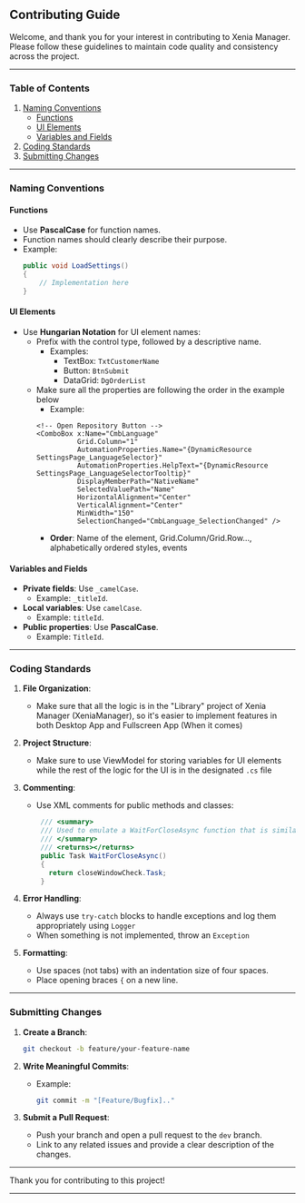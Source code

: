 ## **Contributing Guide**

Welcome, and thank you for your interest in contributing to Xenia Manager. Please follow these guidelines to maintain
code quality and consistency across the project.

---

### **Table of Contents**

1. [Naming Conventions](#naming-conventions)
    - [Functions](#functions)
    - [UI Elements](#ui-elements)
    - [Variables and Fields](#variables-and-fields)
2. [Coding Standards](#coding-standards)
3. [Submitting Changes](#submitting-changes)

---

### **Naming Conventions**

#### **Functions**

- Use **PascalCase** for function names.
- Function names should clearly describe their purpose.
- Example:
  ```csharp
  public void LoadSettings()
  {
      // Implementation here
  }
  ```

#### **UI Elements**

- Use **Hungarian Notation** for UI element names:
    - Prefix with the control type, followed by a descriptive name.
        - Examples:
            - TextBox: `TxtCustomerName`
            - Button: `BtnSubmit`
            - DataGrid: `DgOrderList`
    - Make sure all the properties are following the order in the example below
        - Example:
       ```xaml
       <!-- Open Repository Button -->
       <ComboBox x:Name="CmbLanguage"
                 Grid.Column="1"
                 AutomationProperties.Name="{DynamicResource SettingsPage_LanguageSelector}"
                 AutomationProperties.HelpText="{DynamicResource SettingsPage_LanguageSelectorTooltip}"
                 DisplayMemberPath="NativeName"
                 SelectedValuePath="Name"
                 HorizontalAlignment="Center"
                 VerticalAlignment="Center"
                 MinWidth="150"
                 SelectionChanged="CmbLanguage_SelectionChanged" />
       ```
        - **Order**: Name of the element, Grid.Column/Grid.Row…, alphabetically ordered styles, events

#### **Variables and Fields**

- **Private fields**: Use `_camelCase`.
    - Example: `_titleId`.
- **Local variables**: Use `camelCase`.
    - Example: `titleId`.
- **Public properties**: Use **PascalCase**.
    - Example: `TitleId`.

---

### **Coding Standards**

1. **File Organization**:
    - Make sure that all the logic is in the "Library" project of Xenia Manager (XeniaManager), so it's easier to
      implement features in both Desktop App and Fullscreen App (When it comes)

2. **Project Structure**:
    - Make sure to use ViewModel for storing variables for UI elements while the rest of the logic for the UI is in the designated `.cs` file

3. **Commenting**:
    - Use XML comments for public methods and classes:
      ```csharp
       /// <summary>
       /// Used to emulate a WaitForCloseAsync function that is similar to the Process Class has
       /// </summary>
       /// <returns></returns>
       public Task WaitForCloseAsync()
       {
         return closeWindowCheck.Task;
       }
      ```

4. **Error Handling**:
    - Always use `try-catch` blocks to handle exceptions and log them appropriately using `Logger`
    - When something is not implemented, throw an `Exception`

5. **Formatting**:
    - Use spaces (not tabs) with an indentation size of four  spaces.
    - Place opening braces `{` on a new line.

---

### **Submitting Changes**

1. **Create a Branch**:
   ```bash
   git checkout -b feature/your-feature-name
   ```

2. **Write Meaningful Commits**:
    - Example:
      ```bash
      git commit -m "[Feature/Bugfix].."
      ```

3. **Submit a Pull Request**:
    - Push your branch and open a pull request to the `dev` branch.
    - Link to any related issues and provide a clear description of the changes.

---

Thank you for contributing to this project!

--- 